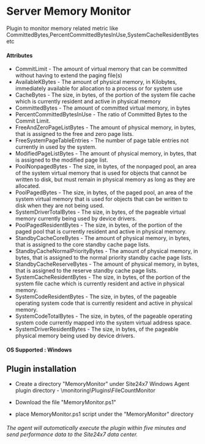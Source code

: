 # Server Memory Monitor #

Plugin to monitor memory related metric like CommittedBytes,PercentCommittedBytesInUse,SystemCacheResidentBytes etc

#### Attributes ####

* CommitLimit - The amount of virtual memory that can be committed without having to extend the paging file(s)
* AvailableKBytes - The amount of physical memory, in Kilobytes, immediately available for allocation to a process or for system use
* CacheBytes - The size, in bytes, of the portion of the system file cache which is currently resident and active in physical memory
* CommittedBytes - The amount of committed virtual memory, in bytes
* PercentCommittedBytesInUse - The ratio of Committed Bytes to the Commit Limit. 
* FreeAndZeroPageListBytes - The amount of physical memory, in bytes, that is assigned to the free and zero page lists.
* FreeSystemPageTableEntries - The number of page table entries not currently in used by the system.
* ModifiedPageListBytes - The amount of physical memory, in bytes, that is assigned to the modified page list.
* PoolNonpagedBytes - The size, in bytes, of the nonpaged pool, an area of the system virtual memory that is used for objects that cannot be written to disk, but must remain in physical memory as long as they are allocated.
* PoolPagedBytes - The size, in bytes, of the paged pool, an area of the system virtual memory that is used for objects that can be written to disk when they are not being used.
* SystemDriverTotalBytes - The size, in bytes, of the pageable virtual memory currently being used by device drivers.
* PoolPagedResidentBytes - The size, in bytes, of the portion of the paged pool that is currently resident and active in physical memory.
* StandbyCacheCoreBytes - The amount of physical memory, in bytes, that is assigned to the core standby cache page lists.
* StandbyCacheNormalPriorityBytes - The amount of physical memory, in bytes, that is assigned to the normal priority standby cache page lists.
* StandbyCacheReserveBytes - The amount of physical memory, in bytes, that is assigned to the reserve standby cache page lists.
* SystemCacheResidentBytes - The size, in bytes, of the portion of the system file cache which is currently resident and active in physical memory.
* SystemCodeResidentBytes - The size, in bytes, of the pageable operating system code that is currently resident and active in physical memory.
* SystemCodeTotalBytes - The size, in bytes, of the pageable operating system code currently mapped into the system virtual address space.
* SystemDriverResidentBytes - The size, in bytes, of the pageable physical memory being used by device drivers.


#### OS Supported : Windows ####

## Plugin installation ##

* Create a directory "MemoryMonitor" under Site24x7 Windows Agent plugin directory - <Agent Installation Directory>\monitoring\Plugins\FileCountMonitor

* Download the file "MemoryMonitor.ps1"  

* place MemoryMonitor.ps1 script under the "MemoryMonitor" directory


###### The agent will automatically execute the plugin within five minutes and send performance data to the Site24x7 data center. ######
